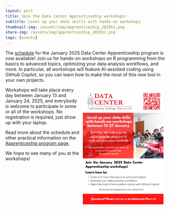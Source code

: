 ```yaml
---
layout: post
title: Join the Data Center Apprenticeship workshops!
subtitle: Level up your data skills with hands-on workshops
thumbnail-img: /assets/img/apprenticeship_2025h1.png
share-img: /assets/img/apprenticeship_2025h1.png
tags: [events]
---
```


The [schedule](../apprenticeship/apprenticeship_2025h1/#workshop-schedule) for the January 2025 Data Center Apprenticeship program is now available!
Join us for hands-on workshops on R programming from the basics to advanced topics, optimizing your data analysis workflows, and more.
In particular, all workshops will feature AI-assisted coding using GitHub Copilot, so you can learn how to make the most of this new tool in your own projects.

<img style="float: right; padding: 10px 10px 10px 10px" src="../assets/img/apprenticeship_2025h1.png" width="50%"/>

Workshops will take place every day between January 13 and January 24, 2025, and everybody is welcome to participate in some or all of the workshops.
No registration is required, just show up with your laptop.

Read more about the schedule and other practical information on the [Apprenticeship program page](../apprenticeship/apprenticeship_2025h1).

We hope to see many of you at the workshops!

